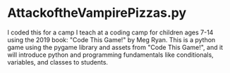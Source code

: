 # AttackoftheVampirePizzas.py
I coded this for a camp I teach at a coding camp for children ages 7-14 using the 2019 book: "Code This Game!" by Meg Ryan. 
This is a python game using the pygame library and assets from "Code This Game!", and it will introduce python and programming fundamentals like conditionals, variables, and classes to students. 
